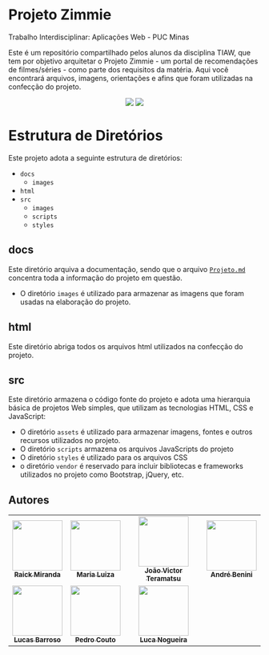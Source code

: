 # Projeto Zimmie
Trabalho Interdisciplinar: Aplicações Web - PUC Minas

Este é um repositório compartilhado pelos alunos da disciplina TIAW, que tem por objetivo arquitetar o Projeto Zimmie - um portal de recomendações de filmes/séries - como parte dos requisitos da matéria. Aqui você encontrará arquivos, imagens, orientações e afins que foram utilizadas na confecção do projeto.

<p align="center"> <img src="https://img.shields.io/github/stars/Juunaz-for-real/Projeto-Zimmie"/> <img src="http://img.shields.io/static/v1?label=status&message=EM%20DESENVOLVIMENTO&color=GREEN&style=flat"/> </p>

# Estrutura de Diretórios
Este projeto adota a seguinte estrutura de diretórios:

- `docs`
  - `images`
- `html`
- `src`
  - `images`
  - `scripts`
  - `styles`

## docs
Este diretório arquiva a documentação, sendo que o arquivo [`Projeto.md`](docs/Projeto.md) concentra toda a informação do projeto em questão.

- O diretório `images` é utilizado para armazenar as imagens que foram usadas na elaboração do projeto.

## html
Este diretório abriga todos os arquivos html utilizados na confecção do projeto.

## src
Este diretório armazena o código fonte do projeto e adota uma hierarquia
básica de projetos Web simples, que utilizam as tecnologias HTML, CSS e
JavaScript:

- O diretório `assets` é utilizado para armazenar imagens, fontes e
  outros recursos utilizados no projeto. 
- O diretório `scripts` armazena os arquivos JavaScripts do projeto
- O diretório `styles` é utilizado para os arquivos CSS
- o diretório `vendor` é reservado para incluir bibliotecas e frameworks
  utilizados no projeto como Bootstrap, jQuery, etc.
  
## Autores

<table>
  <tr>
  <td align="center"><a href="https://github.com/Juunaz-for-real"><img src="https://avatars.githubusercontent.com/u/85577732?v=4" width="100px;" alt=""/><br /><sub><b>Raick Miranda</b></sub></a></td>
  <td align="center"><a href="https://github.com/MariaLenti"><img src="https://avatars.githubusercontent.com/u/104470380?v=4" width="100px;" alt=""/><br /><sub><b>Maria Luiza</b></sub></a></td>
  <td align="center"><a href="https://github.com/JoaoTeramatsu"><img src="https://avatars.githubusercontent.com/u/67931825?v=4" width="100px;" alt=""/><br /><sub><b>João Victor Teramatsu</b></sub></a></td>
  <td align="center"><a href="https://github.com/AndrePBpuc"><img src="https://avatars.githubusercontent.com/u/104533304?v=4" width="100px;" alt=""/><br /><sub><b>André Benini</b></sub></a></td>
  </tr>
  <tr>
  <td align="center"><a href="https://github.com/lucasbarrosor"><img src="https://avatars.githubusercontent.com/u/104537041?v=4" width="100px;" alt=""/><br /><sub><b>Lucas Barroso</b></sub></a></td>
  <td align="center"><a href="https://github.com/Eloinxd"><img src="https://avatars.githubusercontent.com/u/97035235?v=4" width="100px;" alt=""/><br /><sub><b>Pedro Couto</b></sub></a></td>
  <td align="center"><a href="https://github.com/LucaNogz"><img src="https://avatars.githubusercontent.com/u/103080464?v=4" width="100px;" alt=""/><br /><sub><b>Luca Nogueira</b></sub></a></td>
  </tr>
 </table>
